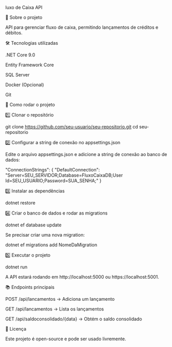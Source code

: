 luxo de Caixa API

📌 Sobre o projeto

API para gerenciar fluxo de caixa, permitindo lançamentos de créditos e débitos.

🛠️ Tecnologias utilizadas

.NET Core 9.0

Entity Framework Core

SQL Server

Docker (Opcional)

Git

🚀 Como rodar o projeto

1️⃣ Clonar o repositório

git clone https://github.com/seu-usuario/seu-repositorio.git
cd seu-repositorio

2️⃣ Configurar a string de conexão no appsettings.json

Edite o arquivo appsettings.json e adicione a string de conexão ao banco de dados:

"ConnectionStrings": {
  "DefaultConnection": "Server=SEU_SERVIDOR;Database=FluxoCaixaDB;User Id=SEU_USUARIO;Password=SUA_SENHA;"
}

3️⃣ Instalar as dependências

dotnet restore

4️⃣ Criar o banco de dados e rodar as migrations

dotnet ef database update

Se precisar criar uma nova migration:

dotnet ef migrations add NomeDaMigration

5️⃣ Executar o projeto

dotnet run

A API estará rodando em http://localhost:5000 ou https://localhost:5001.

📚 Endpoints principais

POST /api/lancamentos → Adiciona um lançamento

GET /api/lancamentos → Lista os lançamentos

GET /api/saldoconsolidado/{data} → Obtém o saldo consolidado

📝 Licença

Este projeto é open-source e pode ser usado livremente.